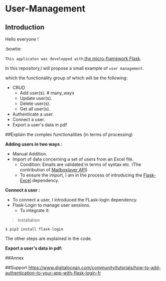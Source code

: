 # User-Management
## Introduction

Hello everyone ! 

:bowtie: 

`This applicaton was developped with`[ the micro-framework Flask](https://flask.palletsprojects.com/en/1.1.x/).

In this repository,I will propose a small example of `user management`.

which the functionality group of which will be the following:

- CRUD
  - Add user(s). # many_ways 
  - Update user(s).
  - Delete user(s).
  - Get all user(s).
- Authenticate a user.
- Connect a user.
- Export a user's data in pdf

##Explain the complex functionalities (in terms of processing)

**Adding users in two ways :**
   - Manual Addition.
   - Import of data concerning a set of users from an Excel file.
     - Condition: Emails are validated in terms of syntax etc. (The contribution of [Mailboxlayer API](https://mailboxlayer.com/documentation))
     - To ensure the import, I am in the process of introducing the [Flask-Excel](http://flask.pyexcel.org/en/latest/) dependency.

**Connect a user :**
   - To connect a user, I introduced the FLask-login dependency.
   - Flask-Login to manage user sessions.
        - To integrate it: 
         
> Installation
>
```
$ pip3 install flask-login
```
The other steps are explained in the code.

**Export a user's data in pdf:**

##Annex

##Support
https://www.digitalocean.com/community/tutorials/how-to-add-authentication-to-your-app-with-flask-login-fr